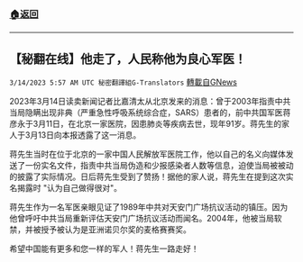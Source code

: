 ###  [:house:返回](README.md)
---


## 【秘翻在线】他走了，人民称他为良心军医！
`3/14/2023 5:57 AM UTC 秘密翻譯組G-Translators` [轉載自GNews](https://gnews.org/articles/1012119)

         

2023年3月14日读卖新闻记者比嘉清太从北京发来的消息：曾于2003年指责中共当局隐瞒出现非典（严重急性呼吸系统综合症，SARS）患者的，前中共国军医蒋彦永于3月11日，在北京一家医院，因患肺炎等疾病去世，现年91岁。蒋先生的家人于3月13日向本报透露了这一消息。

蒋先生当时在位于北京的一家中国人民解放军医院工作，他以自己的名义向媒体发送了一份实名文件，指责中共当局伪造和少报感染者人数等信息，迫使当局被被动的披露了实际情况。日后蒋先生受到了赞扬！据他的家人说，蒋先生在提到这次实名揭露时 "认为自己做得很对"。

蒋先生作为一名军医亲眼见证了1989年中共对天安门广场抗议活动的镇压。因为他曾呼吁中共当局重新评估天安门广场抗议活动而闻名。2004年，他被当局软禁，并被授予被认为是亚洲诺贝尔奖的麦格赛赛奖。

希望中国能有更多和您一样的军人！蒋先生一路走好！
